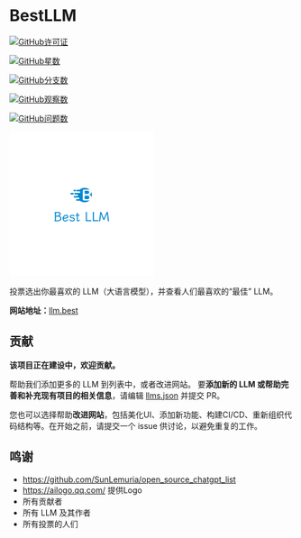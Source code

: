 # BestLLM
[![GitHub许可证](https://img.shields.io/github/license/funnysaltyfish/best_llm.svg)]()

[![GitHub星数](https://img.shields.io/github/stars/funnysaltyfish/best_llm.svg?style=social&label=Star&maxAge=2592000)]()

[![GitHub分支数](https://img.shields.io/github/forks/funnysaltyfish/best_llm.svg?style=social&label=Fork&maxAge=2592000)]()

[![GitHub观察数](https://img.shields.io/github/watchers/funnysaltyfish/best_llm.svg?style=social&label=Watch&maxAge=2592000)]()

[![GitHub问题数](https://img.shields.io/github/issues/funnysaltyfish/best_llm.svg)]()

<img src="logo.png" alt="logo" style="zoom: 25%;" />

投票选出你最喜欢的 LLM（大语言模型），并查看人们最喜欢的“最佳” LLM。

**网站地址：**[llm.best](https://llm.best/)

## 贡献

**该项目正在建设中，欢迎贡献。**

帮助我们添加更多的 LLM 到列表中，或者改进网站。 要**添加新的 LLM 或帮助完善和补充现有项目的相关信息**，请编辑 [llms.json](https://chat.openai.com/llms.json) 并提交 PR。

您也可以选择帮助**改进网站**，包括美化UI、添加新功能、构建CI/CD、重新组织代码结构等。在开始之前，请提交一个 issue 供讨论，以避免重复的工作。

## 鸣谢

- https://github.com/SunLemuria/open_source_chatgpt_list
- https://ailogo.qq.com/ 提供Logo
- 所有贡献者
- 所有 LLM 及其作者
- 所有投票的人们